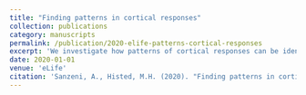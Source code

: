 ```yaml
---
title: "Finding patterns in cortical responses"
collection: publications
category: manuscripts
permalink: /publication/2020-elife-patterns-cortical-responses
excerpt: 'We investigate how patterns of cortical responses can be identified and characterized.'
date: 2020-01-01
venue: 'eLife'
citation: 'Sanzeni, A., Histed, M.H. (2020). "Finding patterns in cortical responses." <i>eLife</i> 9: e56234.'
---
```

